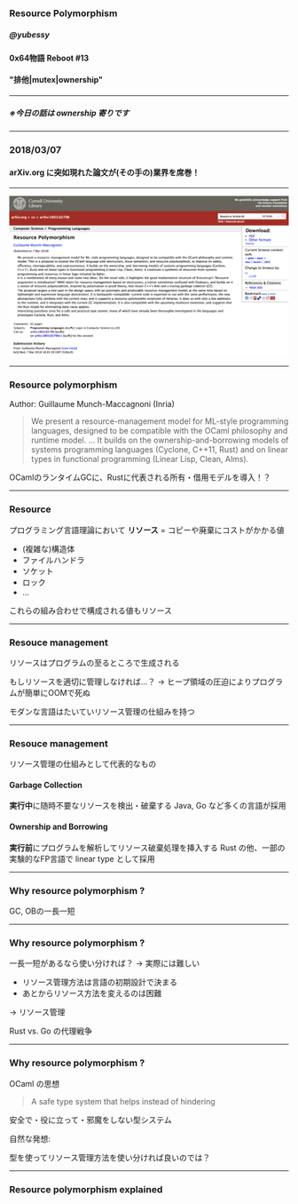 <!-- $theme: gaia -->

### Resource Polymorphism

##### @yubessy

#### 0x64物語 Reboot #13

#### "排他|mutex|ownership"

---

##### ※今日の話は ownership 寄りです

---

### 2018/03/07

#### arXiv.org に突如現れた論文が(その手の)業界を席巻！

---

![](rp.png)

---

### Resource polymorphism

Author: Guillaume Munch-Maccagnoni (Inria)

> We present a resource-management model for ML-style programming languages, designed to be compatible with the OCaml philosophy and runtime model. ... It builds on the ownership-and-borrowing models of systems programming languages (Cyclone, C++11, Rust) and on linear types in functional programming (Linear Lisp, Clean, Alms).

OCamlのランタイムGCに、Rustに代表される所有・借用モデルを導入！？

---

### Resource

プログラミング言語理論において
**リソース** = コピーや廃棄にコストがかかる値

* (複雑な)構造体
* ファイルハンドラ
* ソケット
* ロック
* ...

これらの組み合わせで構成される値もリソース

---

### Resouce management

リソースはプログラムの至るところで生成される

もしリソースを適切に管理しなければ...？
→ ヒープ領域の圧迫によりプログラムが簡単にOOMで死ぬ

モダンな言語はたいていリソース管理の仕組みを持つ

---

### Resouce management

リソース管理の仕組みとして代表的なもの

#### Garbage Collection

**実行中**に随時不要なリソースを検出・破棄する
Java, Go など多くの言語が採用

#### Ownership and Borrowing

**実行前**にプログラムを解析してリソース破棄処理を挿入する
Rust の他、一部の実験的なFP言語で linear type として採用

---

### Why resource polymorphism ?

GC, OBの一長一短

---

### Why resource polymorphism ?

一長一短があるなら使い分ければ？
→ 実際には難しい

* リソース管理方法は言語の初期設計で決まる
* あとからリソース方法を変えるのは困難

→ リソース管理

Rust vs. Go の代理戦争

---

### Why resource polymorphism ?

OCaml の思想

> A safe type system that helps instead of hindering

安全で・役に立って・邪魔をしない型システム

自然な発想:

型を使ってリソース管理方法を使い分ければ良いのでは？

---

### Resource polymorphism explained


